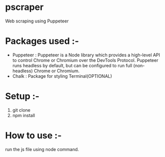 # pscraper
Web scraping using Puppeteer 

# Packages used :-
<ul>
<li>Puppeteer : Puppeteer is a Node library which provides a high-level API to control Chrome or Chromium over the DevTools Protocol. Puppeteer runs headless by default, but can be configured to run full (non-headless) Chrome or Chromium.</li>
<li>Chalk : Package for styling Terminal(OPTIONAL)</li>
</ul>

# Setup :-
1) git clone
2) npm install

# How to use :-
run the js file using node command.